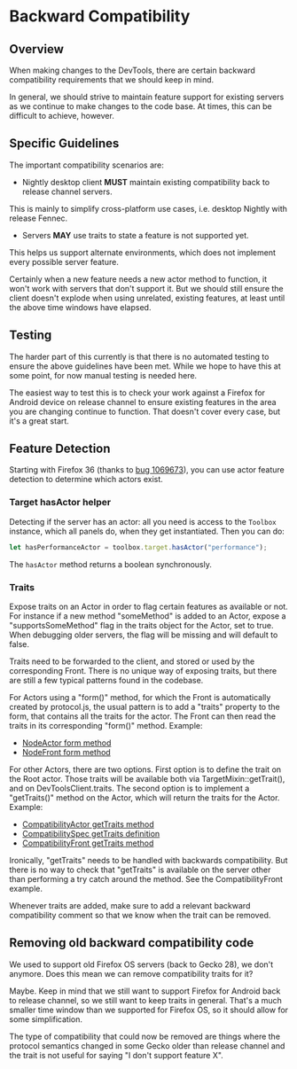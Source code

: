 # Backward Compatibility

## Overview

When making changes to the DevTools, there are certain backward compatibility requirements that we should keep in mind.

In general, we should strive to maintain feature support for existing servers as we continue to make changes to the code base. At times, this can be difficult to achieve, however.

## Specific Guidelines

The important compatibility scenarios are:

- Nightly desktop client **MUST** maintain existing compatibility back to release channel servers.

This is mainly to simplify cross-platform use cases, i.e. desktop Nightly with release Fennec.

- Servers **MAY** use traits to state a feature is not supported yet.

This helps us support alternate environments, which does not implement every possible server feature.

Certainly when a new feature needs a new actor method to function, it won't work with servers that don't support it. But we should still ensure the client doesn't explode when using unrelated, existing features, at least until the above time windows have elapsed.

## Testing

The harder part of this currently is that there is no automated testing to ensure the above guidelines have been met. While we hope to have this at some point, for now manual testing is needed here.

The easiest way to test this is to check your work against a Firefox for Android device on release channel to ensure existing features in the area you are changing continue to function. That doesn't cover every case, but it's a great start.

## Feature Detection

Starting with Firefox 36 (thanks to [bug 1069673](https://bugzilla.mozilla.org/show_bug.cgi?id=1069673)), you can use actor feature detection to determine which actors exist.

### Target hasActor helper

Detecting if the server has an actor: all you need is access to the `Toolbox` instance, which all panels do, when they get instantiated. Then you can do:

```js
let hasPerformanceActor = toolbox.target.hasActor("performance");
```

The `hasActor` method returns a boolean synchronously.

### Traits

Expose traits on an Actor in order to flag certain features as available or not. For instance if a new method "someMethod" is added to an Actor, expose a "supportsSomeMethod" flag in the traits object for the Actor, set to true. When debugging older servers, the flag will be missing and will default to false.

Traits need to be forwarded to the client, and stored or used by the corresponding Front. There is no unique way of exposing traits, but there are still a few typical patterns found in the codebase.

For Actors using a "form()" method, for which the Front is automatically created by protocol.js, the usual pattern is to add a "traits" property to the form, that contains all the traits for the actor. The Front can then read the traits in its corresponding "form()" method. Example:
- [NodeActor form method](https://searchfox.org/mozilla-central/rev/e75e8e5b980ef18f4596a783fbc8a36621de7d1e/devtools/server/actors/inspector/node.js#209)
- [NodeFront form method](https://searchfox.org/mozilla-central/rev/e75e8e5b980ef18f4596a783fbc8a36621de7d1e/devtools/client/fronts/node.js#145)

For other Actors, there are two options. First option is to define the trait on the Root actor. Those traits will be available both via TargetMixin::getTrait(), and on DevToolsClient.traits. The second option is to implement a "getTraits()" method on the Actor, which will return the traits for the Actor. Example:
- [CompatibilityActor getTraits method](https://searchfox.org/mozilla-central/rev/e75e8e5b980ef18f4596a783fbc8a36621de7d1e/devtools/shared/specs/compatibility.js#40)
- [CompatibilitySpec getTraits definition](https://searchfox.org/mozilla-central/rev/e75e8e5b980ef18f4596a783fbc8a36621de7d1e/devtools/shared/specs/compatibility.js#40-43)
- [CompatibilityFront getTraits method](https://searchfox.org/mozilla-central/rev/e75e8e5b980ef18f4596a783fbc8a36621de7d1e/devtools/client/fronts/compatibility.js#41-47)

Ironically, "getTraits" needs to be handled with backwards compatibility. But there is no way to check that "getTraits" is available on the server other than performing a try catch around the method. See the CompatibilityFront example.

Whenever traits are added, make sure to add a relevant backward compatibility comment so that we know when the trait can be removed.

## Removing old backward compatibility code

We used to support old Firefox OS servers (back to Gecko 28), we don't anymore. Does this mean we can remove compatibility traits for it?

Maybe. Keep in mind that we still want to support Firefox for Android back to release channel, so we still want to keep traits in general. That's a much smaller time window than we supported for Firefox OS, so it should allow for some simplification.

The type of compatibility that could now be removed are things where the protocol semantics changed in some Gecko older than release channel and the trait is not useful for saying "I don't support feature X".

